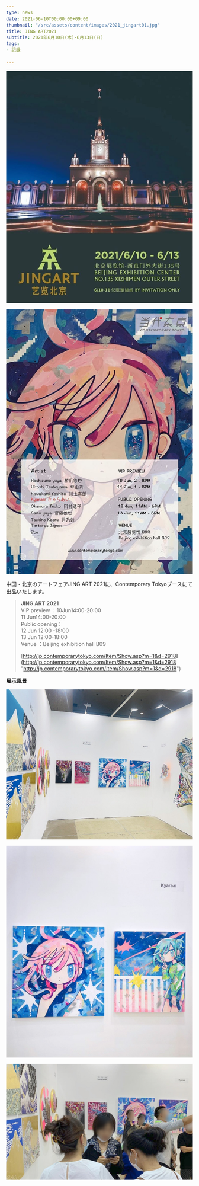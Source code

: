 ```yaml
---
type: news
date: 2021-06-10T00:00:00+09:00
thumbnail: "/src/assets/content/images/2021_jingart01.jpg"
title: JING ART2021
subtitle: 2021年6月10日(木)-6月13日(日)
tags:
- 記録

---
```

![](/src/assets/content/images/2021_jingart04.png)

![](/src/assets/content/images/2021_jingart05.png)

中国・北京のアートフェアJING ART 2021に、Contemporary Tokyoブースにて出品いたします。

> **JING ART 2021**  
> VIP preview ：10Jun14:00-20:00  
> 11 Jun14:00-20:00  
> Public opening：  
> 12 Jun 12:00 -18:00  
> 13 Jun 12:00-18:00  
> Venue ：Beijing exhibition hall B09
>
> [http://jp.contemporarytokyo.com/Item/Show.asp?m=1&d=2918](http://jp.contemporarytokyo.com/Item/Show.asp?m=1&d=2918 "http://jp.contemporarytokyo.com/Item/Show.asp?m=1&d=2918")

**展示風景**

![](/src/assets/content/images/2021_jingart02.jpg)

![](/src/assets/content/images/2021_jingart01.jpg)

![](/src/assets/content/images/2021_jingart03.jpg)